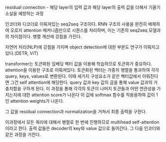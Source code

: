 
residual connection -  해당 layer의 입력 값과 해당 layer의 출력 값을 더해서 기울기 소실을 예방하는 과정

인코더와 디코더로 이뤄져있는 seq2seq 구조이다. RNN 구조의 사용을 완전히 배제하여 오로지 attention 매커니즘만으로 시퀀스를 처리하며, 이는 기존의 seq2seq 모델과의 차이점이다. 병렬 계산에 강점을 가진다.

자연어 처리(NLP)에 강점을 가지며 
object detection에 대한 부분도 연구가 이뤄지고 있다.(DETR, ViT)

transformer는 토큰화된 임베딩 벡터 값을 이용해 학습하므로 토큰화가 중요하다. 
attention을 이용한 구조로 이뤄져있다. 
토큰화된 백터는 가중치 행렬을 통과하여 각각 query, keys, values로 변환된다. 이때 세가지 구성요소가 같은 벡터값에서 이뤄진다면 그건 self attention에 해당한다. 
query 값과 key 값의 곱을 통해 value 값과의 가충치합을 구하게 된다. 이 과정을 통해 각각의 토큰이 나머지 토큰들과 어떤 연관성을 가지는지에 대한 attention score가 나온다 이 값에 softmax 함수를 적용용하여 값이 1인 attention weights가 나온다.

그 값을 residual connection과 normalization을 거쳐서 최종 출력을 구한다. 

이과정에서 모든 쿼리에 대해서 병렬로 한 번에 진행하므로 multihead self-attention이라고 한다. 출력 값들은 decoder의 key와 value 값으로 들어간다. 그 다음 인코더와 같은 과정을 거친다.


